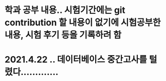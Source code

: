
# 학과 공부 내용.. 시험기간에는 git contribution 할 내용이 없기에 시험공부한 내용, 시험 후기 등을 기록하려 함

# 2021.4.22 .. 데이터베이스 중간고사를 털렸다.............